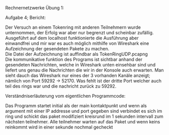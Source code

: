 Rechnernetzwerke Übung 1:

Aufgabe 4; Bericht:

 Der Versuch an einem Tokenring mit anderen Teilnehmern wurde unternommen, der Erfolg war aber nur begrenzt und scheinbar zufällig.
 Ausgeführt auf dem localhost funktionierte die Ausführung aber einwandfrei und mir war es auch möglich mithilfe von Wireshark
 eine Aufzeichnung der gesendeten Pakete zu machen.   
 Die Datei der Aufzeichnung ist auffindbar als TokenRingUDP.pcapng     
 Die kommunikative funktion des Programs ist sichtbar anhand der gesendeten Nachrichten, welche in Wireshark unten einsehbar sind und
 liefert uns genau die Nachrichten die wir in der Konsole auch erwarten. 
 Man sieht dauch das Wireshark nur eines der 3 vorhanden Kanäle anzeigt; nämlich von Port 59292 -> 52170.
 Was fehlt ist der dritte Port welcher auch teil des rings war und die nachricht zurück zu 59292.

Verständniserläuterung vom eigentlichen Programmcode:

 Das Programm startet initial als der main kontaktpunkt und wenn als argument mit einer IP addresse und port gegeben sind
 verbindet es sich im ring und schickt das paket modifiziert kreisrund im 1 sekunden intervall zum nächsten teilnehmer.
 Alle teilnehmer warten auf das Paket und wenn keins reinkommt wird in einer sekunde nochmal gecheckt

